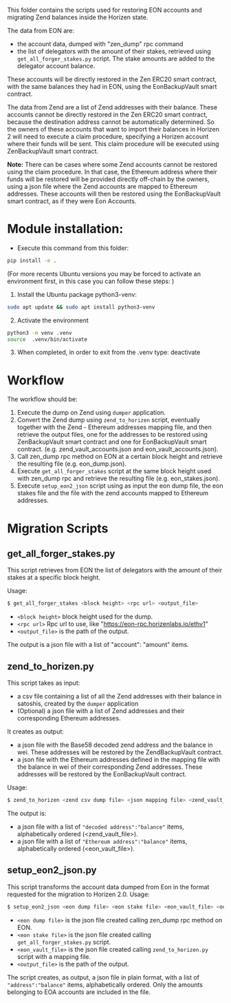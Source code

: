 This folder contains the scripts used for restoring EON accounts and migrating Zend balances inside the Horizen state.

The data from EON are:
- the account data, dumped with "zen_dump" rpc command
- the list of delegators with the amount of their stakes, retrieved using `get_all_forger_stakes.py` script.
The stake amounts are added to the delegator account balance.

These accounts will be directly restored in the Zen ERC20 smart contract, with the same balances they had in EON, using the EonBackupVault smart contract.

The data from Zend are a list of Zend addresses with their balance.
These accounts cannot be directly restored in the Zen ERC20 smart contract, because the destination address cannot be automatically determined. 
So the owners of these accounts that want to import their balances in Horizen 2 will need to execute a claim procedure, specifying
a Horizen account where their funds will be sent. This claim procedure will be executed using ZenBackupVault smart contract.

**Note:** There can be cases where some Zend accounts cannot be restored using the claim procedure. In that case, 
the Ethereum address where their funds will be restored will be provided directly off-chain by the owners, using a json file 
where the Zend accounts are mapped to Ethereum addresses. These accounts will then be restored using the EonBackupVault smart contract, as if they were Eon Accounts.

# Module installation:
- Execute this command from this folder: 

```sh
pip install -e .
```

  (For more recents Ubuntu versions you may be forced to activate an environment first, in this case you can follow these steps: )

  1. Install the Ubuntu package python3-venv:

  ```sh
  sudo apt update && sudo apt install python3-venv
  ```
  2. Activate the environment

  ```sh
  python3 -m venv .venv
  source  .venv/bin/activate
  ```

  3. When completed, in order to exit from the .venv type: deactivate


# Workflow
The workflow should be:
1. Execute the dump on Zend using `dumper` application. 
2. Convert the Zend dump using `zend_to_horizen` script, eventually together with the Zend - Ethereum addresses mapping file, 
and then retrieve the output files, one for the addresses to be restored using ZenBackupVault smart contract and one for EonBackupVault smart contract.  (e.g. zend_vault_accounts.json and eon_vault_accounts.json).
3. Call zen_dump rpc method on EON at a certain block height and retrieve the resulting file (e.g. eon_dump.json).
4. Execute `get_all_forger_stakes` script at the same block height used with zen_dump rpc and retrieve the resulting file (e.g. eon_stakes.json).
5. Execute `setup_eon2_json` script using as input the eon dump file, the eon stakes file and the file with the zend accounts mapped to Ethereum addresses.

# Migration Scripts

## get_all_forger_stakes.py

This script retrieves from EON the list of delegators with the amount of their stakes at a specific
block height. 

Usage:

```sh
$ get_all_forger_stakes <block height> <rpc url> <output_file>
```

* `<block height>` block height used for the dump.
* `<rpc url>` Rpc url to use, like "https://eon-rpc.horizenlabs.io/ethv1"
* `<output_file>` is the path of the output.

The output is a json file with a list of "account": "amount" items.

## zend_to_horizen.py
This script takes as input:
- a csv file containing a list of all the Zend addresses with their balance in satoshis, created by the `dumper` application
- (Optional) a json file with a list of Zend addresses and their corresponding Ethereum addresses.

It creates as output:
- a json file with the Base58 decoded zend address and the balance in wei. These addresses will be restored by the ZendBackupVault contract.
- a json file with the Ethereum addresses defined in the mapping file with the balance in wei of their corresponding Zend addresses. These addresses will be restored by the EonBackupVault contract.

Usage:

```sh
$ zend_to_horizen <zend csv dump file> <json mapping file> <zend_vault_file> <eon_vault_file>
```

The output is:
- a json file with a list of `"decoded address":"balance"` items, alphabetically ordered (<zend_vault_file>).
- a json file with a list of `"Ethereum address":"balance"` items, alphabetically ordered (<eon_vault_file>).

## setup_eon2_json.py

This script transforms the account data dumped from Eon in the format requested for the migration
to Horizen 2.0.
Usage:

```sh
$ setup_eon2_json <eon dump file> <eon stake file> <eon_vault_file> <output_file>
```

* `<eon dump file>` is the json file created calling zen_dump rpc method on EON.
* `<eon stake file>` is the json file created calling `get_all_forger_stakes.py` script.
* `<eon_vault_file>` is the json file created calling `zend_to_horizen.py` script with a mapping file.
* `<output_file>` is the path of the output.

The script creates, as output, a json file in plain format, with a list of `"address":"balance"` items, 
alphabetically ordered. Only the amounts belonging to EOA accounts are included in the file.
